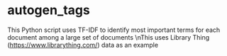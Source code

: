 autogen_tags
============
This Python script uses TF-IDF to identify most important terms for each document among a large set of documents
\nThis uses Library Thing (https://www.librarything.com/) data as an example
